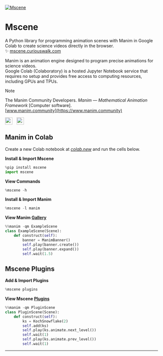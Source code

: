 [![Mscene](https://mscene.curiouswalk.com/assets/github_banner.png)](https://mscene.curiouswalk.com)

# Mscene

A Python library for programming animation scenes with Manim in Google Colab to create science videos directly in the browser.<br>&#10024; [mscene.curiouswalk.com](https://mscene.curiouswalk.com)

Manim is an animation engine designed to program precise animations for science videos.<br>Google Colab (Colaboratory) is a hosted Jupyter Notebook service that requires no setup and provides free access to computing resources, including GPUs and TPUs.

> [!NOTE] 
>The Manim Community Developers. *Manim &mdash; Mathematical Animation Framework* [Computer software].<br>[www.manim.community](https://www.manim.community)

<a href="https://mscene.curiouswalk.com/colab"><img align="center" height="24" src="https://img.shields.io/badge/Colab-silver?logo=googlecolab&labelColor=grey"></a>&emsp;<a href="https://mscene.curiouswalk.com/docs"><img align="center" height="24" src="https://img.shields.io/badge/Docs-silver?logo=readthedocs&logoColor=blue&labelColor=grey"></a>

## Manim in Colab

Create a new Colab notebook at *[colab.new](http://colab.new)* and run the cells below.

**Install & Import Mscene**
```python
%pip install mscene
import mscene
```
**View Commands**
```python
%mscene -h
```
**Install & Import Manim**
```python
%mscene -l manim
```

**View Manim [Gallery](https://docs.manim.community/en/stable/examples.html)**

```python
%%manim -qm ExampleScene
class ExampleScene(Scene):
    def construct(self):
        banner = ManimBanner()
        self.play(banner.create())
        self.play(banner.expand())
        self.wait(1.5)
```

## Mscene Plugins

**Add & Import Plugins**

```python
%mscene plugins
```

**View Mscene [Plugins](https://mscene.curiouswalk.com/plugins)**

```python
%%manim -qm PluginScene
class PluginScene(Scene):
    def construct(self):
        ks = KochSnowflake(2)
        self.add(ks)
        self.play(ks.animate.next_level())
        self.wait(1)
        self.play(ks.animate.prev_level())
        self.wait(1)
```
---
